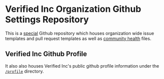 # Verified Inc Organization Github Settings Repository

This is a [special](https://github.blog/changelog/2019-02-21-organization-wide-community-health-files/) Github repository which houses organization wide issue templates and pull request templates as well as [community health](https://docs.github.com/en/communities/setting-up-your-project-for-healthy-contributions/creating-a-default-community-health-file) files.

## Verified Inc Github Profile

It also also houses Verified Inc's public github profile information under the [`/profile`](/profile/) directory.
